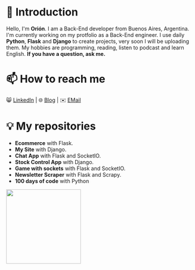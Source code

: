 # 👋 Introduction
Hello, I'm **Orión**. I am a Back-End developer from Buenos Aires, Argentina. 
I'm currently working on my protfolio as a Back-End engineer.
I use daily **Python**, **Flask** and **Django** to create projects, very soon I will be uploading them.
My hobbies are programming, reading, listen to podcast and learn English.
**If you have a question, ask me.**

# 📫 How to reach me
😸 [LinkedIn](https://github.com/27b#Comming-Soon) |
🌐 [Blog](https://github.com/27b#Comming-Soon) |
✉️ [EMail](https://github.com/27b#Comming-Soon)

# 💡 My repositories
- **Ecommerce** with Flask.
- **My Site** with Django.
- **Chat App** with Flask and SocketIO.
- **Stock Control App** with Django.
- **Game with sockets** with Flask and SocketIO.
- **Newsletter Scraper** with Flask and Scrapy.
- **100 days of code** with Python

<img width=200 src="https://y.yarn.co/0fd12d7e-8cad-486f-bb78-fb1624472437_text.gif">
